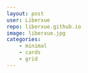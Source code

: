 ```yaml
---
layout: post
user: Liberxue
repo: liberxue.github.io
image: liberxue.jpg
categories: 
    - minimal
    - cards
    - grid
---
```


